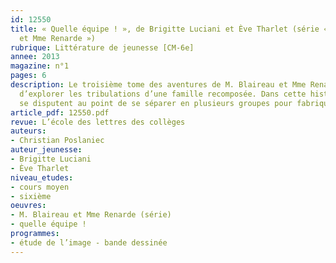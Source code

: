 ```yaml
---
id: 12550
title: « Quelle équipe ! », de Brigitte Luciani et Ève Tharlet (série « M. Blaireau
  et Mme Renarde »)  
rubrique: Littérature de jeunesse [CM-6e]
annee: 2013
magazine: n°1
pages: 6
description: Le troisième tome des aventures de M. Blaireau et Mme Renarde continue
  d’explorer les tribulations d’une famille recomposée. Dans cette histoire, les enfants
  se disputent au point de se séparer en plusieurs groupes pour fabriquer des bateaux...
article_pdf: 12550.pdf
revue: L’école des lettres des collèges
auteurs:
- Christian Poslaniec
auteur_jeunesse:
- Brigitte Luciani
- Ève Tharlet
niveau_etudes:
- cours moyen
- sixième
oeuvres:
- M. Blaireau et Mme Renarde (série)
- quelle équipe !
programmes:
- étude de l’image - bande dessinée
---
```

